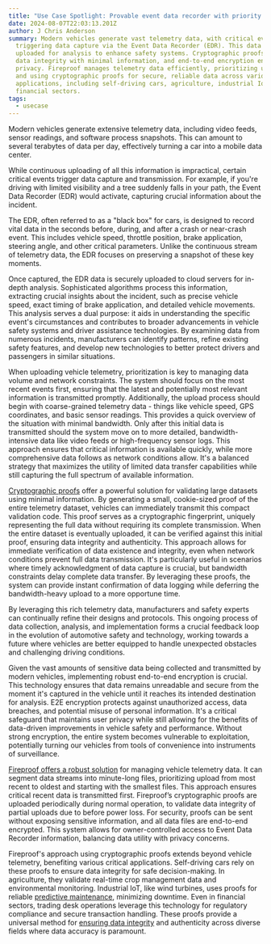 ```yaml
---
title: "Use Case Spotlight: Provable event data recorder with priority delivery"
date: 2024-08-07T22:03:13.201Z
author: J Chris Anderson
summary: Modern vehicles generate vast telemetry data, with critical events
  triggering data capture via the Event Data Recorder (EDR). This data is
  uploaded for analysis to enhance safety systems. Cryptographic proofs validate
  data integrity with minimal information, and end-to-end encryption ensures
  privacy. Fireproof manages telemetry data efficiently, prioritizing uploads
  and using cryptographic proofs for secure, reliable data across various
  applications, including self-driving cars, agriculture, industrial IoT, and
  financial sectors.
tags:
  - usecase
---
```

Modern vehicles generate extensive telemetry data, including video feeds, sensor readings, and software process snapshots. This can amount to several terabytes of data per day, effectively turning a car into a mobile data center.

While continuous uploading of all this information is impractical, certain critical events trigger data capture and transmission. For example, if you're driving with limited visibility and a tree suddenly falls in your path, the Event Data Recorder (EDR) would activate, capturing crucial information about the incident.

The EDR, often referred to as a "black box" for cars, is designed to record vital data in the seconds before, during, and after a crash or near-crash event. This includes vehicle speed, throttle position, brake application, steering angle, and other critical parameters. Unlike the continuous stream of telemetry data, the EDR focuses on preserving a snapshot of these key moments.

Once captured, the EDR data is securely uploaded to cloud servers for in-depth analysis. Sophisticated algorithms process this information, extracting crucial insights about the incident, such as precise vehicle speed, exact timing of brake application, and detailed vehicle movements. This analysis serves a dual purpose: it aids in understanding the specific event's circumstances and contributes to broader advancements in vehicle safety systems and driver assistance technologies. By examining data from numerous incidents, manufacturers can identify patterns, refine existing safety features, and develop new technologies to better protect drivers and passengers in similar situations.

When uploading vehicle telemetry, prioritization is key to managing data volume and network constraints. The system should focus on the most recent events first, ensuring that the latest and potentially most relevant information is transmitted promptly. Additionally, the upload process should begin with coarse-grained telemetry data - things like vehicle speed, GPS coordinates, and basic sensor readings. This provides a quick overview of the situation with minimal bandwidth. Only after this initial data is transmitted should the system move on to more detailed, bandwidth-intensive data like video feeds or high-frequency sensor logs. This approach ensures that critical information is available quickly, while more comprehensive data follows as network conditions allow. It's a balanced strategy that maximizes the utility of limited data transfer capabilities while still capturing the full spectrum of available information.

[Cryptographic proofs](https://fireproof.storage/posts/why-proofs-matter-for-ai/) offer a powerful solution for validating large datasets using minimal information. By generating a small, cookie-sized proof of the entire telemetry dataset, vehicles can immediately transmit this compact validation code. This proof serves as a cryptographic fingerprint, uniquely representing the full data without requiring its complete transmission. When the entire dataset is eventually uploaded, it can be verified against this initial proof, ensuring data integrity and authenticity. This approach allows for immediate verification of data existence and integrity, even when network conditions prevent full data transmission. It's particularly useful in scenarios where timely acknowledgment of data capture is crucial, but bandwidth constraints delay complete data transfer. By leveraging these proofs, the system can provide instant confirmation of data logging while deferring the bandwidth-heavy upload to a more opportune time.

By leveraging this rich telemetry data, manufacturers and safety experts can continually refine their designs and protocols. This ongoing process of data collection, analysis, and implementation forms a crucial feedback loop in the evolution of automotive safety and technology, working towards a future where vehicles are better equipped to handle unexpected obstacles and challenging driving conditions.

Given the vast amounts of sensitive data being collected and transmitted by modern vehicles, implementing robust end-to-end encryption is crucial. This technology ensures that data remains unreadable and secure from the moment it's captured in the vehicle until it reaches its intended destination for analysis. E2E encryption protects against unauthorized access, data breaches, and potential misuse of personal information. It's a critical safeguard that maintains user privacy while still allowing for the benefits of data-driven improvements in vehicle safety and performance. Without strong encryption, the entire system becomes vulnerable to exploitation, potentially turning our vehicles from tools of convenience into instruments of surveillance.

[Fireproof offers a robust solution](https://fireproof.storage/posts/understanding-the-fireproof-value-proposition/) for managing vehicle telemetry data. It can segment data streams into minute-long files, prioritizing upload from most recent to oldest and starting with the smallest files. This approach ensures critical recent data is transmitted first. Fireproof’s cryptographic proofs are uploaded periodically during normal operation, to validate data integrity of partial uploads due to before power loss. For security, proofs can be sent without exposing sensitive information, and all data files are end-to-end encrypted. This system allows for owner-controlled access to Event Data Recorder information, balancing data utility with privacy concerns.

Fireproof's approach using cryptographic proofs extends beyond vehicle telemetry, benefiting various critical applications. Self-driving cars rely on these proofs to ensure data integrity for safe decision-making. In agriculture, they validate real-time crop management data and environmental monitoring. Industrial IoT, like wind turbines, uses proofs for reliable [predictive maintenance](https://fireproof.storage/posts/how-fireproof-can-optimize-your-online-customer-experience/), minimizing downtime. Even in financial sectors, trading desk operations leverage this technology for regulatory compliance and secure transaction handling. These proofs provide a universal method for [ensuring data integrity](https://fireproof.storage/posts/accountability-for-ai-copilots/) and authenticity across diverse fields where data accuracy is paramount.